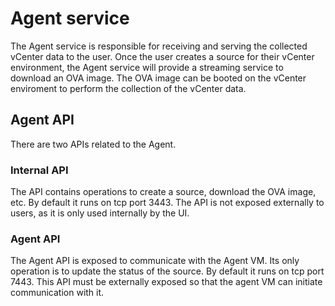 # Agent service
The Agent service is responsible for receiving and serving the collected vCenter data to the user. Once the user creates a source for their vCenter environment, the Agent service will provide a streaming service to download an OVA image. The OVA image can be booted on the vCenter enviroment to perform the collection of the vCenter data.

## Agent API
There are two APIs related to the Agent.

### Internal API
The API contains operations to create a source, download the OVA image, etc. By default it runs on tcp port 3443. The API is not exposed externally to users, as it is only used internally by the UI.

### Agent API
The Agent API is exposed to communicate with the Agent VM. Its only operation is to update the status of the source. By default it runs on tcp port 7443. This API must be externally exposed so that the agent VM can initiate communication with it.
